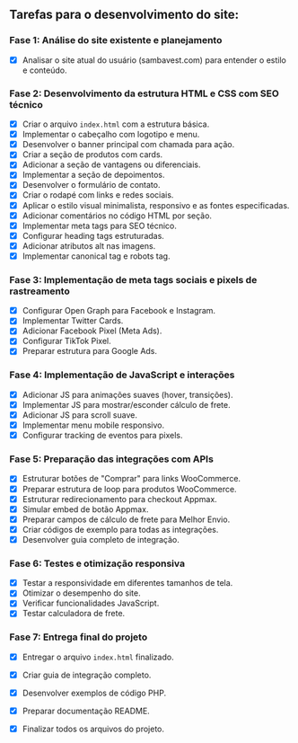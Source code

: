 ## Tarefas para o desenvolvimento do site:

### Fase 1: Análise do site existente e planejamento
- [x] Analisar o site atual do usuário (sambavest.com) para entender o estilo e conteúdo.

### Fase 2: Desenvolvimento da estrutura HTML e CSS com SEO técnico
- [x] Criar o arquivo `index.html` com a estrutura básica.
- [x] Implementar o cabeçalho com logotipo e menu.
- [x] Desenvolver o banner principal com chamada para ação.
- [x] Criar a seção de produtos com cards.
- [x] Adicionar a seção de vantagens ou diferenciais.
- [x] Implementar a seção de depoimentos.
- [x] Desenvolver o formulário de contato.
- [x] Criar o rodapé com links e redes sociais.
- [x] Aplicar o estilo visual minimalista, responsivo e as fontes especificadas.
- [x] Adicionar comentários no código HTML por seção.
- [x] Implementar meta tags para SEO técnico.
- [x] Configurar heading tags estruturadas.
- [x] Adicionar atributos alt nas imagens.
- [x] Implementar canonical tag e robots tag.

### Fase 3: Implementação de meta tags sociais e pixels de rastreamento
- [x] Configurar Open Graph para Facebook e Instagram.
- [x] Implementar Twitter Cards.
- [x] Adicionar Facebook Pixel (Meta Ads).
- [x] Configurar TikTok Pixel.
- [x] Preparar estrutura para Google Ads.

### Fase 4: Implementação de JavaScript e interações
- [x] Adicionar JS para animações suaves (hover, transições).
- [x] Implementar JS para mostrar/esconder cálculo de frete.
- [x] Adicionar JS para scroll suave.
- [x] Implementar menu mobile responsivo.
- [x] Configurar tracking de eventos para pixels.

### Fase 5: Preparação das integrações com APIs
- [x] Estruturar botões de "Comprar" para links WooCommerce.
- [x] Preparar estrutura de loop para produtos WooCommerce.
- [x] Estruturar redirecionamento para checkout Appmax.
- [x] Simular embed de botão Appmax.
- [x] Preparar campos de cálculo de frete para Melhor Envio.
- [x] Criar códigos de exemplo para todas as integrações.
- [x] Desenvolver guia completo de integração.

### Fase 6: Testes e otimização responsiva
- [x] Testar a responsividade em diferentes tamanhos de tela.
- [x] Otimizar o desempenho do site.
- [x] Verificar funcionalidades JavaScript.
- [x] Testar calculadora de frete.

### Fase 7: Entrega final do projeto
- [x] Entregar o arquivo `index.html` finalizado.
- [x] Criar guia de integração completo.
- [x] Desenvolver exemplos de código PHP.
- [x] Preparar documentação README.
- [x] Finalizar todos os arquivos do projeto.


